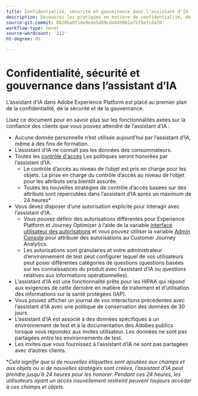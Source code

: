 ```yaml
---
title: Confidentialité, sécurité et gouvernance dans l’assistant d’IA
description: Découvrez les pratiques en matière de confidentialité, de sécurité et de gouvernance de l’assistant d’IA.
source-git-commit: 0820ba0f14e9eae5d89cd48490b1af5f9afcda70
workflow-type: tm+mt
source-wordcount: '312'
ht-degree: 0%

---
```


# Confidentialité, sécurité et gouvernance dans l’assistant d’IA

L’assistant d’IA dans Adobe Experience Platform est placé au premier plan de la confidentialité, de la sécurité et de la gouvernance.

Lisez ce document pour en savoir plus sur les fonctionnalités axées sur la confiance des clients que vous pouvez attendre de l’assistant d’IA :

* Aucune donnée personnelle n’est utilisée aujourd’hui par l’assistant d’IA, même à des fins de formation.
* L’assistant d’IA ne connaît pas les données des consommateurs.
* Toutes les [contrôle d&#39;accès](../access-control/home.md) Les politiques seront honorées par l’assistant d’IA.
   * Le contrôle d’accès au niveau de l’objet est pris en charge pour les objets. La prise en charge du contrôle d’accès au niveau de l’objet pour les attributs sera bientôt assurée.
   * Toutes les nouvelles stratégies de contrôle d’accès basées sur des attributs sont répercutées dans l’assistant d’IA après un maximum de 24 heures*
* Vous devez disposer d’une autorisation explicite pour interagir avec l’assistant d’IA.
   * Vous pouvez définir des autorisations différentes pour Experience Platform et Journey Optimizer à l’aide de la variable [Interface utilisateur des autorisations](../access-control/abac/ui/permissions.md) et vous pouvez utiliser la variable [Admin Console](../access-control/ui/browse.md) pour attribuer des autorisations au Customer Journey Analytics.
   * Les autorisations sont granulaires et votre administrateur d’environnement de test peut configurer lequel de vos utilisateurs peut poser différentes catégories de questions (questions basées sur les connaissances du produit avec l’assistant d’IA ou questions relatives aux informations opérationnelles).
* L’assistant d’IA est une fonctionnalité prête pour les HIPAA qui répond aux exigences de cette dernière en matière de traitement et d’utilisation des informations sur la santé protégées (IAP).
* Vous pouvez afficher un journal de vos interactions précédentes avec l’assistant d’IA avec une politique de conservation des données de 30 jours.
* L’assistant d’IA est associé à des données spécifiques à un environnement de test et à la documentation des Adobes publics lorsque vous répondez aux invites utilisateur. Les données ne sont pas partagées entre les environnements de test.
* Les invites que vous fournissez à l’assistant d’IA ne sont pas partagées avec d’autres clients.


**Cela signifie que si de nouvelles étiquettes sont ajoutées aux champs et aux objets ou si de nouvelles stratégies sont créées, l’assistant d’IA peut prendre jusqu’à 24 heures pour les honorer. Pendant ces 24 heures, les utilisateurs ayant un accès nouvellement restreint peuvent toujours accéder à ces champs et objets.*